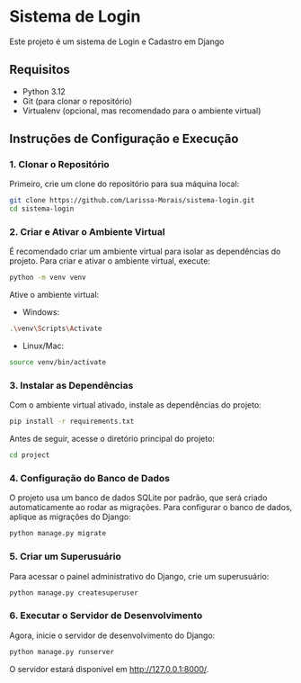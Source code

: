 # Sistema de Login

Este projeto é um sistema de Login e Cadastro em Django

## Requisitos

- Python 3.12
- Git (para clonar o repositório)
- Virtualenv (opcional, mas recomendado para o ambiente virtual)

## Instruções de Configuração e Execução

### 1. Clonar o Repositório

Primeiro, crie um clone do repositório para sua máquina local:

```bash
git clone https://github.com/Larissa-Morais/sistema-login.git
cd sistema-login
```
### 2. Criar e Ativar o Ambiente Virtual
É recomendado criar um ambiente virtual para isolar as dependências do projeto. Para criar e ativar o ambiente virtual, execute:

```bash
python -m venv venv
```
Ative o ambiente virtual:

* Windows:
```bash
.\venv\Scripts\Activate
```

* Linux/Mac:
```bash
source venv/bin/activate
```

### 3. Instalar as Dependências
Com o ambiente virtual ativado, instale as dependências do projeto:
```bash
pip install -r requirements.txt
```

Antes de seguir, acesse o diretório principal do projeto:
```bash
cd project
```

### 4. Configuração do Banco de Dados
O projeto usa um banco de dados SQLite por padrão, que será criado automaticamente ao rodar as migrações. Para configurar o banco de dados, aplique as migrações do Django:
```bash
python manage.py migrate
```

### 5. Criar um Superusuário
Para acessar o painel administrativo do Django, crie um superusuário:
```bash
python manage.py createsuperuser
```

### 6. Executar o Servidor de Desenvolvimento
Agora, inicie o servidor de desenvolvimento do Django:
```bash
python manage.py runserver
```

O servidor estará disponível em http://127.0.0.1:8000/.
